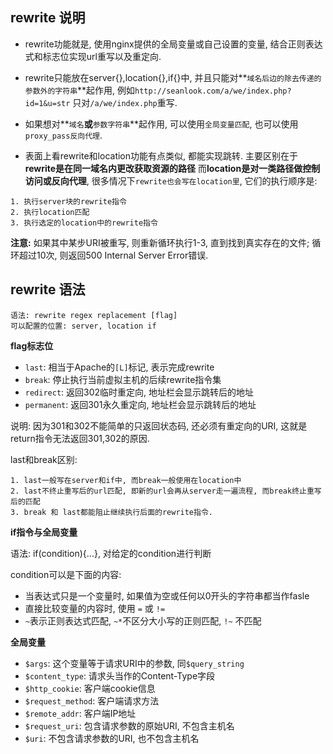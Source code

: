 ## rewrite 说明

- rewrite功能就是, 使用nginx提供的全局变量或自己设置的变量, 结合正则表达式和标志位实现url重写以及重定向.

- rewrite只能放在server{},location{},if{}中, 并且只能对**`域名后边的除去传递的参数外的字符串`**起作用, 
例如`http://seanlook.com/a/we/index.php?id=1&u=str` 只对`/a/we/index.php`重写.

- 如果想对**`域名`**或**`参数字符串`**起作用, 可以使用`全局变量匹配`, 也可以使用`proxy_pass反向代理`.

- 表面上看rewrite和location功能有点类似, 都能实现跳转. 主要区别在于**rewrite是在同一域名内更改获取资源的路径**
而**location是对一类路径做控制访问或反向代理**, 很多情况下`rewrite也会写在location里`, 它们的执行顺序是:

```
1. 执行server块的rewrite指令
2. 执行location匹配
3. 执行选定的location中的rewrite指令
```

**注意:** 如果其中某步URI被重写, 则重新循环执行1-3, 直到找到真实存在的文件; 循环超过10次, 则返回500 Internal Server Error错误.


## rewrite 语法

```
语法: rewrite regex replacement [flag]
可以配置的位置: server, location if
```

**flag标志位**

- `last`: 相当于Apache的`[L]`标记, 表示完成rewrite
- `break`: 停止执行当前虚拟主机的后续rewrite指令集
- `redirect`: 返回302临时重定向, 地址栏会显示跳转后的地址
- `permanent`: 返回301永久重定向, 地址栏会显示跳转后的地址

说明: 因为301和302不能简单的只返回状态码, 还必须有重定向的URI, 这就是return指令无法返回301,302的原因.

last和break区别:

```
1. last一般写在server和if中, 而break一般使用在location中
2. last不终止重写后的url匹配, 即新的url会再从server走一遍流程, 而break终止重写后的匹配
3. break 和 last都能阻止继续执行后面的rewrite指令.
```

**if指令与全局变量**

语法: if(condition){...}, 对给定的condition进行判断

condition可以是下面的内容:

- 当表达式只是一个变量时, 如果值为空或任何以0开头的字符串都当作fasle
- 直接比较变量的内容时, 使用 `=` 或 `!=`
- `~`表示正则表达式匹配, `~*`不区分大小写的正则匹配, `!~` 不匹配


**全局变量**

- `$args`: 这个变量等于请求URI中的参数, 同`$query_string`
- `$content_type`: 请求头当作的Content-Type字段
- `$http_cookie`: 客户端cookie信息
- `$request_method`: 客户端请求方法
- `$remote_addr`: 客户端IP地址
- `$request_uri`: 包含请求参数的原始URI, 不包含主机名
- `$uri`: 不包含请求参数的URI, 也不包含主机名

